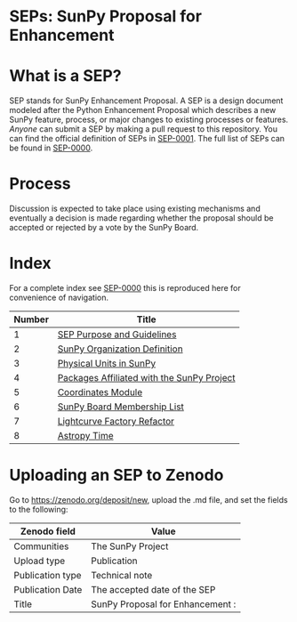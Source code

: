 # SEPs: SunPy Proposal for Enhancement

# What is a SEP?
SEP stands for SunPy Enhancement Proposal. A SEP is a design document modeled
after the Python Enhancement Proposal which describes a new SunPy feature,
process, or major changes to existing processes or features. *Anyone* can
submit a SEP by making a pull request to this repository. You can find the
official definition of SEPs in [SEP-0001](./SEP-0001.md).
The full list of SEPs can be found in [SEP-0000](./SEP-0000.md).

# Process
Discussion is expected to take place using existing mechanisms and eventually
a decision is made regarding whether the proposal should be accepted or rejected
by a vote by the SunPy Board.


# Index

For a complete index see [SEP-0000](SEP-0000.md) this is reproduced here for convenience of navigation.

| Number | Title                                                       |
|--------|-------------------------------------------------------------|
|      1 | [SEP Purpose and Guidelines](./SEP-0001.md)                 |
|      2 | [SunPy Organization Definition](./SEP-0002.md)              |
|      3 | [Physical Units in SunPy](./SEP-0003.md)                    |
|      4 | [Packages Affiliated with the SunPy Project](./SEP-0004.md) |
|      5 | [Coordinates Module](./SEP-0005.md)                         |
|      6 | [SunPy Board Membership List](./SEP-0006.md)                |
|      7 | [Lightcurve Factory Refactor](./SEP-0007.md)                |
|      8 | [Astropy Time](./SEP-0008.md)                               |

# Uploading an SEP to Zenodo

Go to https://zenodo.org/deposit/new, upload the .md file, and set the fields to the following:

|Zenodo field                 | Value                                                  |
|-----------------------------| -------------------------------------------------------|
|Communities                  | The SunPy Project                                      |
|Upload type                  | Publication                                            |
|Publication type             | Technical note
|Publication Date             | The accepted date of the SEP|
|Title                        | SunPy Proposal for Enhancement <number>: <title> (SEP <number>)|
|Authors                      | The SEP authors (directly from the SEP text with ORCIDs if possible)|
|Description                  | The SEP description (usually the introduction)|
|License                      | CC-Attribution|
|Related/alternate identifiers| Github link to the SEP *at the latest commit* as "is supplemented by this upload". If this is a revised version, this should be the URL of the commit where the SEP was revised.|
